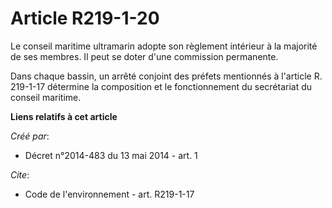# Article R219-1-20

Le conseil maritime ultramarin adopte son règlement intérieur à la majorité de ses membres. Il peut se doter d'une commission
permanente.

Dans chaque bassin, un arrêté conjoint des préfets mentionnés à l'article R. 219-1-17 détermine la composition et le
fonctionnement du secrétariat du conseil maritime.

**Liens relatifs à cet article**

_Créé par_:

  - Décret n°2014-483 du 13 mai 2014 - art. 1

_Cite_:

  - Code de l'environnement - art. R219-1-17
